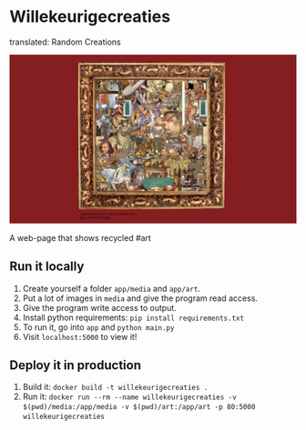 # Willekeurigecreaties
translated: Random Creations

![header.png](header.png)

A web-page that shows recycled #art 

## Run it locally

1. Create yourself a folder `app/media` and `app/art`.
2. Put a lot of images in `media` and give the program read access.
3. Give the program write access to output.
4. Install python requirements: `pip install requirements.txt`
5. To run it, go into `app` and `python main.py`
6. Visit `localhost:5000` to view it!

## Deploy it in production

1. Build it: `docker build -t willekeurigecreaties .`
2. Run it: `docker run --rm --name willekeurigecreaties -v $(pwd)/media:/app/media -v $(pwd)/art:/app/art -p 80:5000 willekeurigecreaties`